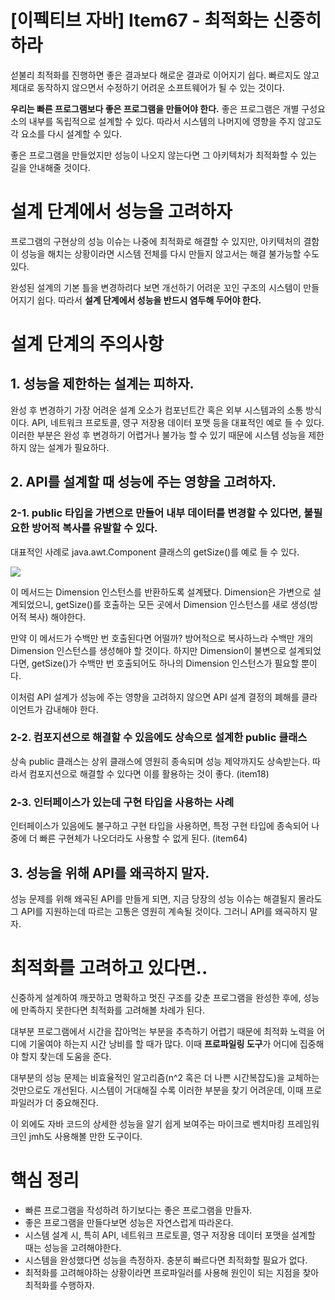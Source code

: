 # [이펙티브 자바] Item67 - 최적화는 신중히 하라

섣불리 최적화를 진행하면 좋은 결과보다 해로운 결과로 이어지기 쉽다. 빠르지도 않고 제대로 동작하지 않으면서 수정하기 어려운 소프트웨어가 될 수 있는 것이다.

**우리는 빠른 프로그램보다 좋은 프로그램을 만들어야 한다.** 좋은 프로그램은 개별 구성요소의 내부를 독립적으로 설계할 수 있다. 따라서 시스템의 나머지에 영향을 주지 않고도 각 요소를 다시 설계할 수 있다.

좋은 프로그램을 만들었지만 성능이 나오지 않는다면 그 아키텍처가 최적화할 수 있는 길을 안내해줄 것이다.

# 설계 단계에서 성능을 고려하자

프로그램의 구현상의 성능 이슈는 나중에 최적화로 해결할 수 있지만, 아키텍처의 결함이 성능을 해치는 상황이라면 시스템 전체를 다시 만들지 않고서는 해결 불가능할 수도 있다. 

완성된 설계의 기본 틀을 변경하려다 보면 개선하기 어려운 꼬인 구조의 시스템이 만들어지기 쉽다. 따라서 **설계 단계에서 성능을 반드시 염두해 두어야 한다.**

# 설계 단계의 주의사항

## 1. 성능을 제한하는 설계는 피하자.

완성 후 변경하기 가장 어려운 설계 오소가 컴포넌트간 혹은 외부 시스템과의 소통 방식이다. API, 네트워크 프로토콜, 영구 저장용 데이터 포맷 등을 대표적인 예로 들 수 있다. 이러한 부분은 완성 후 변경하기 어렵거나 불가능 할 수 있기 때문에 시스템 성능을 제한하지 않는 설계가 필요하다.

## 2. API를 설계할 때 성능에 주는 영향을 고려하자.

### 2-1. **public 타입을 가변으로 만들어 내부 데이터를 변경할 수 있다면, 불필요한 방어적 복사를 유발할 수 있다.**

대표적인 사례로 java.awt.Component 클래스의 getSize()를 예로 들 수 있다.

![](https://blog.kakaocdn.net/dn/ch3RXT/btrdBqFLoQK/9A1kTx3ek8mAhbMGKBf3c1/img.png)

이 메서드는 Dimension 인스턴스를 반환하도록 설계됐다. Dimension은 가변으로 설계되었으니, getSize()를 호출하는 모든 곳에서 Dimension 인스턴스를 새로 생성(방어적 복사) 해야한다. 

만약 이 메서드가 수백만 번 호출된다면 어떨까?  방어적으로 복사하느라 수백만 개의 Dimension 인스턴스를 생성해야 할 것이다. 하지만 Dimension이 불변으로 설계되었다면, getSize()가 수백만 번 호출되어도 하나의 Dimension 인스턴스가 필요할 뿐이다. 

이처럼 API 설계가 성능에 주는 영향을 고려하지 않으면 API 설계 결정의 폐해를 클라이언트가 감내해야 한다.

### 2-2. **컴포지션으로 해결할 수 있음에도 상속으로 설계한 public 클래스**

상속 public 클래스는 상위 클래스에 영원히 종속되며 성능 제약까지도 상속받는다. 따라서 컴포지션으로 해결할 수 있다면 이를 활용하는 것이 좋다. (item18)

### 2-3. **인터페이스가 있는데 구현 타입을 사용하는 사례**

인터페이스가 있음에도 불구하고 구현 타입을 사용하면, 특정 구현 타입에 종속되어 나중에 더 빠른 구현체가 나오더라도 사용할 수 없게 된다. (item64)

## 3. 성능을 위해 API를 왜곡하지 말자.

성능 문제를 위해 왜곡된 API를 만들게 되면, 지금 당장의 성능 이슈는 해결될지 몰라도 그 API를 지원하는데 따르는 고통은 영원히 계속될 것이다. 그러니 API를 왜곡하지 말자.

# 최적화를 고려하고 있다면..

신중하게 설계하여 깨끗하고 명확하고 멋진 구조를 갖춘 프로그램을 완성한 후에, 성능에 만족하지 못한다면 최적화를 고려해볼 차례가 된다.

대부분 프로그램에서 시간을 잡아먹는 부분을 추측하기 어렵기 때문에 최적화 노력을 어디에 기울여야 하는지 시간 낭비를 할 때가 많다. 이때 **프로파일링 도구**가 어디에 집중해야 할지 찾는데 도움을 준다.

대부분의 성능 문제는 비효율적인 알고리즘(n^2 혹은 더 나쁜 시간복잡도)을 교체하는 것만으로도 개선된다. 시스템이 거대해질 수록 이러한 부분을 찾기 어려운데, 이때 프로파일러가 더 중요해진다.

이 외에도 자바 코드의 상세한 성능을 알기 쉽게 보여주는 마이크로 벤치마킹 프레임워크인 jmh도 사용해볼 만한 도구이다.

# 핵심 정리

- 빠른 프로그램을 작성하려 하기보다는 좋은 프로그램을 만들자.
- 좋은 프로그램을 만들다보면 성능은 자연스럽게 따라온다.
- 시스템 설계 시, 특히 API, 네트워크 프로토콜, 영구 저장용 데이터 포맷을 설계할 때는 성능을 고려해야한다.
- 시스템을 완성했다면 성능을 측정하자. 충분히 빠르다면 최적화할 필요가 없다.
- 최적화를 고려해야하는 상황이라면 프로파일러를 사용해 원인이 되는 지점을 찾아 최적화를 수행하자.